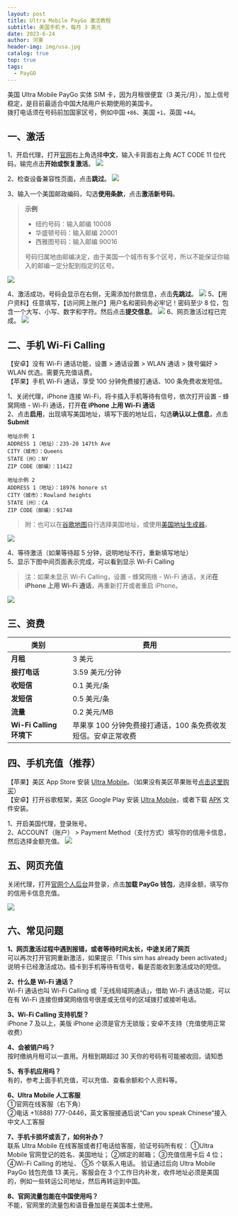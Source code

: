 ```yaml
---
layout: post
title: Ultra Mobile PayGo 激活教程
subtitle: 美国手机卡，每月 3 美元
date: 2023-6-24
author: 河東
header-img: img/usa.jpg
catalog: true
top: true
tags:
  - PayGO
---
```


美国 Ultra Mobile PayGo 实体 SIM 卡，因为月租很便宜（3 美元/月），加上信号稳定，是目前最适合中国大陆用户长期使用的美国卡。\
拨打电话须在号码前加国家区号，例如中国 `+86`、美国 `+1`、英国 `+44`。

## 一、激活

1、开启代理，打开[官网](https://my.ultramobile.com/paygo/activation)右上角选择**中文**，输入卡背面右上角 ACT CODE 11 位代码，输完点击**开始或恢复激活**。
![](https://i.imgur.com/v3hdUjF.png)

2、检查设备兼容性页面，点击**跳过**。
![](https://i.imgur.com/48sRIDH.png)

3、输入一个美国邮政编码，勾选**使用条款**，点击**激活新号码**。

>**示例**
>- 纽约号码：输入邮编 10008
>- 华盛顿号码：输入邮编 20001
>- 西雅图号码：输入邮编 90016
>
>号码归属地由邮编决定，由于美国一个城市有多个区号，所以不能保证你输入的邮编一定分配到指定的区号。

![](https://i.imgur.com/fJEx4vH.png)

4、激活成功，号码会显示在右侧，无需添加付款信息，点击**先跳过**。
![](https://i.imgur.com/ET05Fz4.png)
5、【用户资料】任意填写，【访问网上账户】用户名和密码务必牢记！密码至少 8 位，包含一个大写、小写、数字和字符。然后点击**提交信息**。
![](https://i.imgur.com/VZOvijw.png)
6、网页激活过程已完成。
![](https://i.imgur.com/PHL1Emr.png)

## 二、手机 Wi-Fi Calling
【安卓】没有 Wi-Fi 通话功能，设置 > 通话设置 > WLAN 通话 > 拨号偏好 > WLAN 优选。需要先充值话费。\
【苹果】手机 Wi-Fi 通话，享受 100 分钟免费接打通话、100 条免费收发短信。

1、关闭代理，iPhone 连接 Wi-Fi，将卡插入手机等待有信号，依次打开设置 - 蜂窝网络 - Wi-Fi 通话，打开**在 iPhone 上用 Wi-Fi 通话**\
2、点击**启用**，出现填写美国地址，填写下面的地址后，勾选**确认以上信息**，点击 **Submit**

```
地址示例 1
ADDRESS 1（地址）：235-20 147th Ave
CITY（城市）：Queens
STATE（州）：NY
ZIP CODE（邮编）：11422
```

```
地址示例 2
ADDRESS 1（地址）：18976 honore st 
CITY（城市）：Rowland heights
STATE（州）：CA
ZIP CODE（邮编）：91748
```

> 附：也可以在[谷歌地图](https://www.google.com/maps)自行选择美国地址，或使用[美国地址生成器](https://www.meiguodizhi.com/)。

![](https://i.imgur.com/7txbPjG.jpg)

4、等待激活（如果等待超 5 分钟，说明地址不行，重新填写地址）\
5、显示下图中间页面表示完成，可以看到显示 Wi-Fi Calling

> 注：如果未显示 Wi-Fi Calling，设置 - 蜂窝网络 - Wi-Fi 通话，关闭**在 iPhone 上用 Wi-Fi 通话**，再重新打开或者重启 iPhone。

![](https://i.imgur.com/4640m95.jpg)

## 三、资费

| 类别                     | 费用                                     |
| ------------------------ | ---------------------------------------- |
| **月租**                 | 3 美元                                   |
| **接打电话**             | 3.59 美元/分钟                           |
| **收短信**               | 0.1 美元/条                              |
| **发短信**               | 0.5 美元/条                              |
| **流量**                 | 0.2 美元/MB                              |
| **Wi-Fi Calling 环境下** | 苹果享 100 分钟免费接打通话，100 条免费收发短信。安卓正常收费 |


## 四、手机充值（推荐）

【苹果】美区 App Store 安装 [Ultra Mobile](https://apps.apple.com/us/app/ultra-mobile/id1463041935?l=zh)。（如果没有美区苹果账号[点击这里购买](https://ssnhd.com/2023/03/19/store)）\
【安卓】打开谷歌框架，美区 Google Play 安装 [Ultra Mobile](https://play.google.com/store/apps/details?id=com.uvnv.ultramobile)，或者下载 [APK](https://apkpure.com/cn/ultra-mobile/com.uvnv.ultramobile) 文件安装。

1、开启美国代理，登录账号。\
2、ACCOUNT（账户） > Payment Method（支付方式）填写你的信用卡信息，然后选择金额充值。
![](https://i.imgur.com/VEJ42Ts.jpg)

## 五、网页充值

关闭代理，打开[官网个人后台](https://my.ultramobile.com/account/paygo)并登录，点击**加载 PayGo 钱包**，选择金额，填写你的信用卡信息充值。

![](https://i.imgur.com/Kd8ojXK.png)



## 六、常见问题

**1、网页激活过程中遇到报错，或者等待时间太长，中途关闭了网页**\
可以再次打开官网重新激活，如果提示「This sim has already been activated」说明卡已经激活成功。插卡到手机等待有信号，看是否能收到激活成功的短信。

**2、什么是 Wi-Fi 通话？**\
Wi-Fi 通话也叫 Wi-Fi Calling 或「无线局域网通话」，借助 Wi-Fi 通话功能，可以在有 Wi-Fi 连接但蜂窝网络信号很差或无信号的区域拨打或接听电话。

**3、Wi-Fi Calling 支持机型？**\
iPhone 7 及以上，美版 iPhone 必须是官方无锁版；安卓不支持（充值使用正常收费）

**4、会被销户吗？**\
按时缴纳月租可以一直用。月租到期超过 30 天你的号码有可能被收回，请知悉

**5、有手机应用吗？**\
有的，参考上面手机充值，可以充值、查看余额和个人资料等。

**6、Ultra Mobile 人工客服**\
①官网在线客服（右下角）\
②电话 +1(888) 777-0446，英文客服接通后说“Can you speak Chinese”接入中文人工客服

**7、手机卡损坏或丢了，如何补办？**\
联系 Ultra Mobile 在线客服或者打电话给客服，验证号码所有权：
①Ultra Mobile 官网登记的姓名、美国地址；
②绑定的邮箱；
③充值信用卡后 4 位；
④Wi-Fi Calling 的地址、
⑤5 个联系人电话。
验证通过后向 Ultra Mobile PayGo 钱包充值 13 美元，客服会在 3 个工作日内补发，收件地址必须是美国的，例如一些转运公司地址，然后再转运到中国。

**8、官网流量包能在中国使用吗？**\
不能，官网里的流量包和语音叠加是在美国本土使用。
